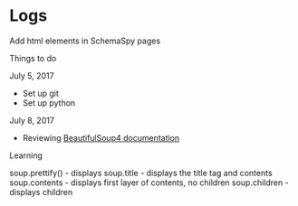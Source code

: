 # Logs
Add html elements in SchemaSpy pages

Things to do

July 5, 2017

* Set up git
* Set up python

July 8, 2017

* Reviewing [BeautifulSoup4 documentation](https://beautiful-soup-4.readthedocs.io/en/latest/)

Learning

soup.prettify() - displays
soup.title - displays the title tag and contents
soup.contents - displays first layer of contents, no children
soup.children - displays children
